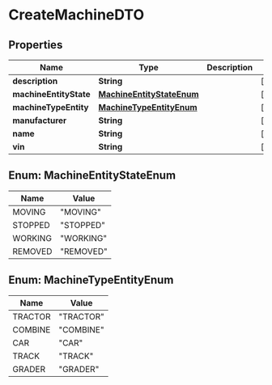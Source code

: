 
# CreateMachineDTO

## Properties
Name | Type | Description | Notes
------------ | ------------- | ------------- | -------------
**description** | **String** |  |  [optional]
**machineEntityState** | [**MachineEntityStateEnum**](#MachineEntityStateEnum) |  |  [optional]
**machineTypeEntity** | [**MachineTypeEntityEnum**](#MachineTypeEntityEnum) |  |  [optional]
**manufacturer** | **String** |  |  [optional]
**name** | **String** |  |  [optional]
**vin** | **String** |  |  [optional]


<a name="MachineEntityStateEnum"></a>
## Enum: MachineEntityStateEnum
Name | Value
---- | -----
MOVING | &quot;MOVING&quot;
STOPPED | &quot;STOPPED&quot;
WORKING | &quot;WORKING&quot;
REMOVED | &quot;REMOVED&quot;


<a name="MachineTypeEntityEnum"></a>
## Enum: MachineTypeEntityEnum
Name | Value
---- | -----
TRACTOR | &quot;TRACTOR&quot;
COMBINE | &quot;COMBINE&quot;
CAR | &quot;CAR&quot;
TRACK | &quot;TRACK&quot;
GRADER | &quot;GRADER&quot;



